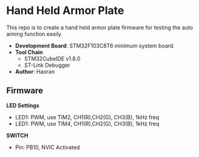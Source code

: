 # Hand Held Armor Plate

This repo is to create a hand held armor plate firmware for testing the auto aiming function easily.

- **Development Board**: STM32F103C8T6 minimum system board.
- **Tool Chain**
  - STM32CubeIDE v1.8.0
  - ST-Link Debugger
- **Author**: Haoran



## Firmware

**LED Settings**

* LED1: PWM, use TIM2, CH1(R),CH2(G), CH3(B), 1kHz freq
* LED1: PWM, use TIM4, CH1(R),CH2(G), CH3(B), 1kHz freq

**SWITCH**

* Pin: PB10, NVIC Activated

​	